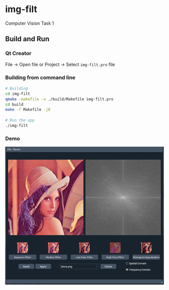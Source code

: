 # img-filt
Computer Vision Task 1
## Build and Run
### Qt Creator
File &rarr; Open file or Project &rarr; Select `img-filt.pro` file
### Building from command line
```bash
# Building
cd img-filt
qmake -makefile -o ./build/Makefile img-filt.pro
cd build
make -f Makefile -j8

# Run the app
./img-filt
```

### Demo
[![Demo](./docs/img-filt.png)](https://youtu.be/aCmP1mRsYVU)
